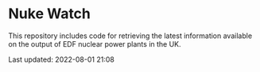 # Nuke Watch

This repository includes code for retrieving the latest information available on the output of EDF nuclear power plants in the UK.

Last updated: 2022-08-01 21:08